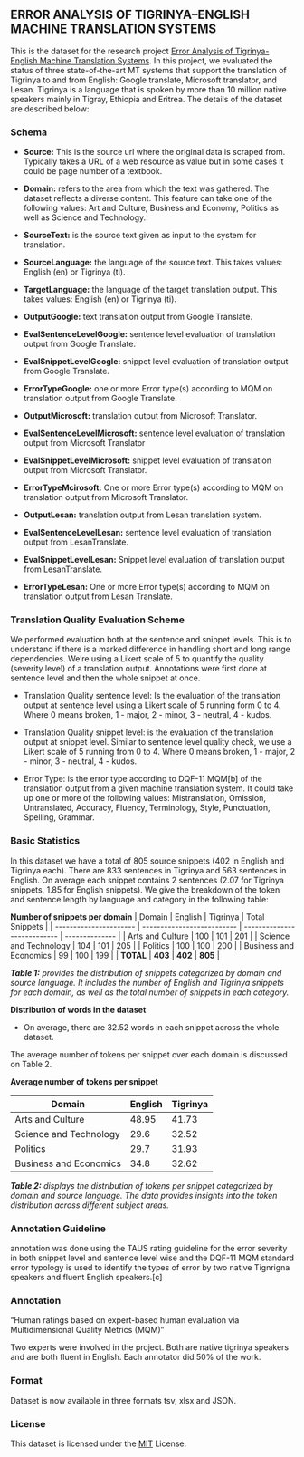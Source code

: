 ﻿## ERROR ANALYSIS OF TIGRINYA–ENGLISH MACHINE TRANSLATION SYSTEMS

This is the dataset for the research project [Error Analysis of Tigrinya-English Machine Translation Systems](https://openreview.net/pdf?id=BQVqNyzCxx). In this project, we evaluated the status of three state-of-the-art MT systems that support the translation of Tigrinya to and from English: Google translate, Microsoft translator, and Lesan. Tigrinya is a language that is spoken by more than 10 million native speakers mainly in Tigray, Ethiopia and Eritrea. The details of the dataset are described below:

### Schema

- **Source:** This is the source url where the original data is scraped from. Typically takes a URL of a web resource as value but in some cases it could be page number of a textbook.

- **Domain:** refers to the area from which the text was gathered. The dataset reflects a diverse content. This feature can take one of the following values: Art and Culture, Business and Economy, Politics as well as Science and Technology.

- **SourceText:** is the source text given as input to the system for translation.

- **SourceLanguage:** the language of the source text. This takes values: English (en) or Tigrinya (ti).

- **TargetLanguage:** the language of the target translation output. This takes values: English (en) or Tigrinya (ti).

- **OutputGoogle:** text translation output from Google Translate.

- **EvalSentenceLevelGoogle:** sentence level evaluation of translation output from Google Translate.

- **EvalSnippetLevelGoogle:** snippet level evaluation of translation output from Google Translate.

- **ErrorTypeGoogle:** one or more Error type(s) according to MQM on translation output from Google Translate.

- **OutputMicrosoft:** translation output from Microsoft Translator.

- **EvalSentenceLevelMicrosoft:** sentence level evaluation of translation output from Microsoft Translator

- **EvalSnippetLevelMicrosoft:** snippet level evaluation of translation output from Microsoft Translator.

- **ErrorTypeMcirosoft:** One or more Error type(s) according to MQM on translation output from Microsoft Translator.

- **OutputLesan:** translation output from Lesan translation system.

- **EvalSentenceLevelLesan:** sentence level evaluation of translation output from LesanTranslate.

- **EvalSnippetLevelLesan:** Snippet level evaluation of translation output from LesanTranslate.

- **ErrorTypeLesan:** One or more Error type(s) according to MQM on translation output from Lesan Translate.

### Translation Quality Evaluation Scheme

We performed evaluation both at the sentence and snippet levels. This is to understand if there is a marked difference in handling short and long range dependencies. We’re using a Likert scale of 5 to quantify the quality (severity level) of a translation output. Annotations were first done at sentence level and then the whole snippet at once.

- Translation Quality sentence level: Is the evaluation of the translation output at sentence level using a Likert scale of 5 running form 0 to 4. Where 0 means broken, 1 - major, 2 - minor, 3 - neutral, 4 - kudos.

- Translation Quality snippet level: is the evaluation of the translation output at snippet level. Similar to sentence level quality check, we use a Likert scale of 5 running from 0 to 4. Where 0 means broken, 1 - major, 2 - minor, 3 - neutral, 4 - kudos.

- Error Type: is the error type according to DQF-11 MQM[b] of the translation output from a given machine translation system. It could take up one or more of the following values: Mistranslation, Omission, Untranslated, Accuracy, Fluency, Terminology, Style, Punctuation, Spelling, Grammar.

### Basic Statistics

In this dataset we have a total of 805 source snippets (402 in English and Tigrinya each). There are 833 sentences in Tigrinya and 563 sentences in English. On average each snippet contains 2 sentences (2.07 for Tigrinya snippets, 1.85 for English snippets). We give the breakdown of the token and sentence length by language and category in the following table:

**Number of snippets per domain**
| Domain | English | Tigrinya | Total Snippets |
| ---------------------- | -------------------------- | --------------------------- | -------------- |
| Arts and Culture | 100 | 101 | 201 |
| Science and Technology | 104 | 101 | 205 |
| Politics | 100 | 100 | 200 |
| Business and Economics | 99 | 100 | 199 |
| **TOTAL** | **403** | **402** | **805** |

_**Table 1:** provides the distribution of snippets categorized by domain and source language. It includes the number of English and Tigrinya snippets for each domain, as well as the total number of snippets in each category._

**Distribution of words in the dataset**

- On average, there are 32.52 words in each snippet across the whole dataset.

The average number of tokens per snippet over each domain is discussed on Table 2.

**Average number of tokens per snippet**

| Domain                 | English | Tigrinya |
| ---------------------- | ------- | -------- |
| Arts and Culture       | 48.95   | 41.73    |
| Science and Technology | 29.6    | 32.52    |
| Politics               | 29.7    | 31.93    |
| Business and Economics | 34.8    | 32.62    |

_**Table 2:** displays the distribution of tokens per snippet categorized by domain and source language. The data provides insights into the token distribution across different subject areas._

### Annotation Guideline

annotation was done using the TAUS rating guideline for the error severity in both snippet level and sentence level wise and the DQF-11 MQM standard error typology is used to identify the types of error by two native Tignrigna speakers and fluent English speakers.[c]

### Annotation

“Human ratings based on expert-based human evaluation via Multidimensional Quality Metrics (MQM)”

Two experts were involved in the project. Both are native tigrinya speakers and are both fluent in English. Each annotator did 50% of the work.

### Format

Dataset is now available in three formats tsv, xlsx and JSON.

### License

This dataset is licensed under the [MIT](LICENSE) License.

